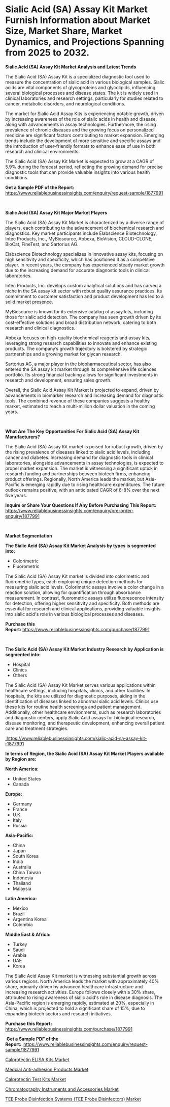 <p><h1>Sialic Acid (SA) Assay Kit Market Furnish Information about Market Size, Market Share, Market Dynamics, and Projections Spanning from 2025 to 2032.</h1></p><p><strong>Sialic Acid (SA) Assay Kit Market Analysis and Latest Trends</strong></p>
<p><p>The Sialic Acid (SA) Assay Kit is a specialized diagnostic tool used to measure the concentration of sialic acid in various biological samples. Sialic acids are vital components of glycoproteins and glycolipids, influencing several biological processes and disease states. The kit is widely used in clinical laboratories and research settings, particularly for studies related to cancer, metabolic disorders, and neurological conditions.</p><p>The market for Sialic Acid Assay Kits is experiencing notable growth, driven by increasing awareness of the role of sialic acids in health and disease, along with advancements in assay technologies. Furthermore, the rising prevalence of chronic diseases and the growing focus on personalized medicine are significant factors contributing to market expansion. Emerging trends include the development of more sensitive and specific assays and the introduction of user-friendly formats to enhance ease of use in both research and clinical environments. </p><p>The Sialic Acid (SA) Assay Kit Market is expected to grow at a CAGR of 5.9% during the forecast period, reflecting the growing demand for precise diagnostic tools that can provide valuable insights into various health conditions.</p></p>
<p><strong>Get a Sample PDF of the Report:&nbsp;</strong> <a href="https://www.reliablebusinessinsights.com/enquiry/request-sample/1877991?utm_campaign=60&utm_medium=2&utm_source=Github&utm_content=ia&utm_term=05032025&utm_id=sialic-acid-sa-assay-kit">https://www.reliablebusinessinsights.com/enquiry/request-sample/1877991</a></p>
<p>&nbsp;</p>
<p><strong>Sialic Acid (SA) Assay Kit Major Market Players</strong></p>
<p><p>The Sialic Acid (SA) Assay Kit Market is characterized by a diverse range of players, each contributing to the advancement of biochemical research and diagnostics. Key market participants include Elabscience Biotechnology, Intec Products, Inc., MyBiosource, Abbexa, BioVision, CLOUD-CLONE, BioCat, FineTest, and Sartorius AG.</p><p>Elabscience Biotechnology specializes in innovative assay kits, focusing on high sensitivity and specificity, which has positioned it as a competitive player. In recent years, the company has experienced steady market growth due to the increasing demand for accurate diagnostic tools in clinical laboratories.</p><p>Intec Products, Inc. develops custom analytical solutions and has carved a niche in the SA assay kit sector with robust quality assurance practices. Its commitment to customer satisfaction and product development has led to a solid market presence.</p><p>MyBiosource is known for its extensive catalog of assay kits, including those for sialic acid detection. The company has seen growth driven by its cost-effective solutions and broad distribution network, catering to both research and clinical diagnostics.</p><p>Abbexa focuses on high-quality biochemical reagents and assay kits, leveraging strong research capabilities to innovate and enhance existing products. The company’s growth trajectory is bolstered by strategic partnerships and a growing market for glycan research.</p><p>Sartorius AG, a major player in the biopharmaceutical sector, has also entered the SA assay kit market through its comprehensive life sciences portfolio. Its strong financial backing allows for significant investments in research and development, ensuring sales growth.</p><p>Overall, the Sialic Acid Assay Kit Market is projected to expand, driven by advancements in biomarker research and increasing demand for diagnostic tools. The combined revenue of these companies suggests a healthy market, estimated to reach a multi-million dollar valuation in the coming years.</p></p>
<p>&nbsp;</p>
<p><strong>What Are The Key Opportunities For Sialic Acid (SA) Assay Kit Manufacturers?</strong></p>
<p><p>The Sialic Acid (SA) Assay Kit market is poised for robust growth, driven by the rising prevalence of diseases linked to sialic acid levels, including cancer and diabetes. Increasing demand for diagnostic tools in clinical laboratories, alongside advancements in assay technologies, is expected to propel market expansion. The market is witnessing a significant uptick in research funding and partnerships between biotech firms, enhancing product offerings. Regionally, North America leads the market, but Asia-Pacific is emerging rapidly due to rising healthcare expenditures. The future outlook remains positive, with an anticipated CAGR of 6-8% over the next five years.</p></p>
<p><strong>Inquire or Share Your Questions If Any Before Purchasing This Report:</strong> <a href="https://www.reliablebusinessinsights.com/enquiry/pre-order-enquiry/1877991?utm_campaign=60&utm_medium=2&utm_source=Github&utm_content=ia&utm_term=05032025&utm_id=sialic-acid-sa-assay-kit">https://www.reliablebusinessinsights.com/enquiry/pre-order-enquiry/1877991</a></p>
<p>&nbsp;</p>
<p><strong>Market Segmentation</strong></p>
<p><strong>The Sialic Acid (SA) Assay Kit Market Analysis by types is segmented into:</strong></p>
<p><ul><li>Colorimetric</li><li>Fluorometric</li></ul></p>
<p><p>The Sialic Acid (SA) Assay Kit market is divided into colorimetric and fluorometric types, each employing unique detection methods for measuring sialic acid levels. Colorimetric assays involve a color change in a reaction solution, allowing for quantification through absorbance measurement. In contrast, fluorometric assays utilize fluorescence intensity for detection, offering higher sensitivity and specificity. Both methods are essential for research and clinical applications, providing valuable insights into sialic acid's role in various biological processes and diseases.</p></p>
<p><strong>Purchase this Report:&nbsp;</strong><a href="https://www.reliablebusinessinsights.com/purchase/1877991?utm_campaign=60&utm_medium=2&utm_source=Github&utm_content=ia&utm_term=05032025&utm_id=sialic-acid-sa-assay-kit">https://www.reliablebusinessinsights.com/purchase/1877991</a></p>
<p>&nbsp;</p>
<p><strong>The Sialic Acid (SA) Assay Kit Market Industry Research by Application is segmented into:</strong></p>
<p><ul><li>Hospital</li><li>Clinics</li><li>Others</li></ul></p>
<p><p>The Sialic Acid (SA) Assay Kit Market serves various applications within healthcare settings, including hospitals, clinics, and other facilities. In hospitals, the kits are utilized for diagnostic purposes, aiding in the identification of diseases linked to abnormal sialic acid levels. Clinics use these kits for routine health screenings and patient management. Additionally, other healthcare environments, such as research laboratories and diagnostic centers, apply Sialic Acid assays for biological research, disease monitoring, and therapeutic development, enhancing overall patient care and treatment strategies.</p></p>
<p><a href="https://www.reliablebusinessinsights.com/sialic-acid-sa-assay-kit-r1877991?utm_campaign=60&utm_medium=2&utm_source=Github&utm_content=ia&utm_term=05032025&utm_id=sialic-acid-sa-assay-kit">&nbsp;https://www.reliablebusinessinsights.com/sialic-acid-sa-assay-kit-r1877991</a></p>
<p><strong>In terms of Region, the Sialic Acid (SA) Assay Kit Market Players available by Region are:</strong></p>
<p>
    <p> <strong> North America: </strong>
        <ul>
            <li>United States</li>
            <li>Canada</li>
        </ul>
        </p> 
    <p> <strong> Europe: </strong>
        <ul>
            <li>Germany</li>
            <li>France</li>
            <li>U.K.</li>
            <li>Italy</li>
            <li>Russia</li>
        </ul>
        </p> 
    <p> <strong> Asia-Pacific: </strong>
        <ul>
            <li>China</li>
            <li>Japan</li>
            <li>South Korea</li>
            <li>India</li>
            <li>Australia</li>
            <li>China Taiwan</li>
            <li>Indonesia</li>
            <li>Thailand</li>
            <li>Malaysia</li>
        </ul>
        </p> 
    <p> <strong> Latin America: </strong>
        <ul>
            <li>Mexico</li>
            <li>Brazil</li>
            <li>Argentina Korea</li>
            <li>Colombia</li>
        </ul>
        </p> 
    <p> <strong> Middle East & Africa: </strong>
        <ul>
            <li>Turkey</li>
            <li>Saudi</li>
            <li>Arabia</li>
            <li>UAE</li>
            <li>Korea</li>
        </ul>
    </p>
    </p>
<p><p>The Sialic Acid Assay Kit market is witnessing substantial growth across various regions. North America leads the market with approximately 40% share, primarily driven by advanced healthcare infrastructure and increasing research activities. Europe follows closely with a 30% share, attributed to rising awareness of sialic acid's role in disease diagnosis. The Asia-Pacific region is emerging rapidly, estimated at 20%, especially in China, which is projected to hold a significant share of 15%, due to expanding biotech sectors and research initiatives.</p></p>
<p><strong>Purchase this Report: </strong><a href="https://www.reliablebusinessinsights.com/purchase/1877991?utm_campaign=60&utm_medium=2&utm_source=Github&utm_content=ia&utm_term=05032025&utm_id=sialic-acid-sa-assay-kit">https://www.reliablebusinessinsights.com/purchase/1877991</a></p>
<p>&nbsp;<strong>Get a Sample PDF of the Report:&nbsp;&nbsp;</strong><a href="https://www.reliablebusinessinsights.com/enquiry/request-sample/1877991?utm_campaign=60&utm_medium=2&utm_source=Github&utm_content=ia&utm_term=05032025&utm_id=sialic-acid-sa-assay-kit">https://www.reliablebusinessinsights.com/enquiry/request-sample/1877991</a></p>
<p><strong></strong></p>
<p><p><a href="https://github.com/joubehobock75/Market-Research-Report-List-1/blob/main/calprotectin-elisa-kits-market.md?utm_campaign=60&utm_medium=2&utm_source=Github&utm_content=ia&utm_term=05032025&utm_id=sialic-acid-sa-assay-kit">Calprotectin ELISA Kits Market</a></p><p><a href="https://github.com/puhakhommabh/Market-Research-Report-List-1/blob/main/medcial-anti-adhesion-products-market.md?utm_campaign=60&utm_medium=2&utm_source=Github&utm_content=ia&utm_term=05032025&utm_id=sialic-acid-sa-assay-kit">Medcial Anti-adhesion Products Market</a></p><p><a href="https://github.com/supashcriana/Market-Research-Report-List-1/blob/main/calprotectin-test-kits-market.md?utm_campaign=60&utm_medium=2&utm_source=Github&utm_content=ia&utm_term=05032025&utm_id=sialic-acid-sa-assay-kit">Calprotectin Test Kits Market</a></p><p><a href="https://github.com/gasiorgary79/Market-Research-Report-List-1/blob/main/chromatography-instruments-and-accessories-market.md?utm_campaign=60&utm_medium=2&utm_source=Github&utm_content=ia&utm_term=05032025&utm_id=sialic-acid-sa-assay-kit">Chromatography Instruments and Accessories Market</a></p><p><a href="https://github.com/ozolsgasko02/Market-Research-Report-List-1/blob/main/tee-probe-disinfection-systems-tee-probe-disinfectors-market.md?utm_campaign=60&utm_medium=2&utm_source=Github&utm_content=ia&utm_term=05032025&utm_id=sialic-acid-sa-assay-kit">TEE Probe Disinfection Systems (TEE Probe Disinfectors) Market</a></p></p>